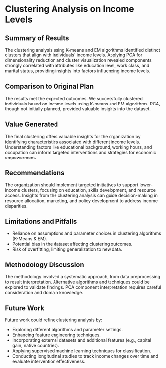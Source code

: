 # Clustering Analysis on Income Levels

## Summary of Results

The clustering analysis using K-means and EM algorithms identified distinct clusters that align with individuals' income levels. Applying PCA for dimensionality reduction and cluster visualization revealed components strongly correlated with attributes like education level, work class, and marital status, providing insights into factors influencing income levels.

## Comparison to Original Plan

The results met the expected outcomes. We successfully clustered individuals based on income levels using K-means and EM algorithms. PCA, though not initially planned, provided valuable insights into the dataset.

## Value Generated

The final clustering offers valuable insights for the organization by identifying characteristics associated with different income levels. Understanding factors like educational background, working hours, and occupation can inform targeted interventions and strategies for economic empowerment.

## Recommendations

The organization should implement targeted initiatives to support lower-income clusters, focusing on education, skills development, and resource access. Insights from the clustering analysis can guide decision-making in resource allocation, marketing, and policy development to address income disparities.

## Limitations and Pitfalls

- Reliance on assumptions and parameter choices in clustering algorithms (K-Means & EM).
- Potential bias in the dataset affecting clustering outcomes.
- Risk of overfitting, limiting generalization to new data.

## Methodology Discussion

The methodology involved a systematic approach, from data preprocessing to result interpretation. Alternative algorithms and techniques could be explored to validate findings. PCA component interpretation requires careful consideration and domain knowledge.

## Future Work

Future work could refine clustering analysis by:
- Exploring different algorithms and parameter settings.
- Enhancing feature engineering techniques.
- Incorporating external datasets and additional features (e.g., capital gain, native countries).
- Applying supervised machine learning techniques for classification.
- Conducting longitudinal studies to track income changes over time and evaluate intervention effectiveness.


